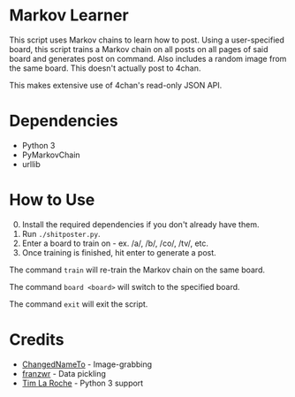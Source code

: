 # Markov Learner

This script uses Markov chains to learn how to post. Using a user-specified board,
this script trains a Markov chain on all posts on all pages of said board and generates
post on command. Also includes a random image from the same board. This doesn't
actually post to 4chan.

This makes extensive use of 4chan's read-only JSON API.

# Dependencies

* Python 3
* PyMarkovChain
* urllib

# How to Use

0. Install the required dependencies if you don't already have them.
1. Run `./shitposter.py`.
2. Enter a board to train on - ex. /a/, /b/, /co/, /tv/, etc.
3. Once training is finished, hit enter to generate a post.

The command `train` will re-train the Markov chain on the same board.

The command `board <board>` will switch to the specified board.

The command `exit` will exit the script.

# Credits
* [ChangedNameTo](https://github.com/ChangedNameTo) - Image-grabbing
* [franzwr](https://github.com/franzwr) - Data pickling
* [Tim La Roche](https://github.com/timlaroche) - Python 3 support
